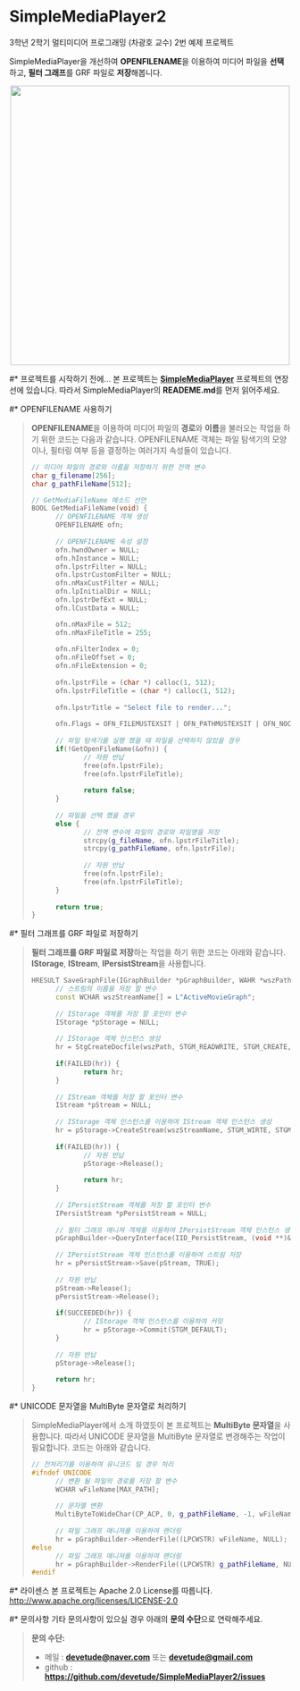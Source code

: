 # SimpleMediaPlayer2
3학년 2학기 멀티미디어 프로그래밍 (차광호 교수) 2번 예제 프로젝트

SimpleMediaPlayer을 개선하여 **OPENFILENAME**을 이용하여 미디어 파일을 **선택**하고, **필터 그래프**를 GRF 파일로 **저장**해봅니다.

<p align="center">
  <img src="https://github.com/devetude/SimpleMediaPlayer/blob/master/RunImages/run_screenshot.gif?raw=true" width="500"/>
</p>

#* 프로젝트를 시작하기 전에...
본 프로젝트는 **[SimpleMediaPlayer](https://github.com/devetude/SimpleMediaPlayer)** 프로젝트의 연장선에 있습니다. 따라서 SimpleMediaPlayer의 **READEME.md**를 먼저 읽어주세요.

#* OPENFILENAME 사용하기
> **OPENFILENAME**을 이용하여 미디어 파일의 **경로**와 **이름**을 불러오는 작업을 하기 위한 코드는 다음과 같습니다. OPENFILENAME 객체는 파일 탐색기의 모양이나, 필터링 여부 등을 결정하는 여러가지 속성들이 있습니다.
> ```c++
> // 미디어 파일의 경로와 이름을 저장하기 위한 전역 변수
> char g_filename[256];
> char g_pathFileName[512];
> 
> // GetMediaFileName 메소드 선언
> BOOL GetMediaFileName(void) {
>       // OPENFILENAME 객체 생성
>       OPENFILENAME ofn;
>       
>       // OPENFILENAME 속성 설정
>       ofn.hwndOwner = NULL;
>       ofn.hInstance = NULL;
>       ofn.lpstrFilter = NULL;
>       ofn.lpstrCustomFilter = NULL;
>       ofn.nMaxCustFilter = NULL;
>       ofn.lpInitialDir = NULL;
>       ofn.lpstrDefExt = NULL;
>       ofn.lCustData = NULL;
> 
>       ofn.nMaxFile = 512;
>       ofn.nMaxFileTitle = 255;
>        
>       ofn.nFilterIndex = 0;
>       ofn.nFileOffset = 0;
>       ofn.nFileExtension = 0;
>        
>       ofn.lpstrFile = (char *) calloc(1, 512);
>       ofn.lpstrFileTitle = (char *) calloc(1, 512);
>        
>       ofn.lpstrTitle = "Select file to render...";
>        
>       ofn.Flags = OFN_FILEMUSTEXSIT | OFN_PATHMUSTEXSIT | OFN_NOCHANGEDIR | OFN_HIDEREADONLY;
>        
>       // 파일 탐색기를 실행 했을 때 파일을 선택하지 않았을 경우
>       if(!GetOpenFileName(&ofn)) {
>              // 자원 반납
>              free(ofn.lpstrFile); 
>              free(ofn.lpstrFileTitle); 
>               
>              return false;
>       }
>       
>       // 파일을 선택 했을 경우
>       else {
>              // 전역 변수에 파일의 경로와 파일명을 저장
>              strcpy(g_fileName, ofn.lpstrFileTitle);
>              strcpy(g_pathFileName, ofn.lpstrFile);
>              
>              // 자원 반납
>              free(ofn.lpstrFile); 
>              free(ofn.lpstrFileTitle); 
>       }
>       
>       return true;
> }
> ```

#* 필터 그래프를 GRF 파일로 저장하기
> **필터 그래프를 GRF 파일로 저장**하는 작업을 하기 위한 코드는 아래와 같습니다. **IStorage**, **IStream**, **IPersistStream**을 사용합니다.
> ```c++
> HRESULT SaveGraphFile(IGraphBuilder *pGraphBuilder, WAHR *wszPath) {
>       // 스트림의 이름을 저장 할 변수
>       const WCHAR wszStreamName[] = L"ActiveMovieGraph";
>       
>       // IStorage 객체를 저장 할 포인터 변수
>       IStorage *pStorage = NULL;
>       
>       // IStorage 객체 인스턴스 생성
>       hr = StgCreateDocfile(wszPath, STGM_READWRITE, STGM_CREATE, STGM_SHARE_EXCLUSIVE, STGM_TRANSACTED);
>       
>       if(FAILED(hr)) {
>              return hr;
>       }
>       
>       // IStream 객체를 저장 할 포인터 변수
>       IStream *pStream = NULL;
>       
>       // IStorage 객체 인스턴스를 이용하여 IStream 객체 인스턴스 생성
>       hr = pStorage->CreateStream(wszStreamName, STGM_WIRTE, STGM_CREATE, STGM_SHARE_EXCLUSIVE, 0, 0, &pStream);
>       
>       if(FAILED(hr)) {
>              // 자원 반납
>              pStorage->Release();
>              
>              return hr;
>       }
>       
>       // IPersistStream 객체를 저장 할 포인터 변수
>       IPersistStream *pPersistStream = NULL;
>       
>       // 필터 그래프 매니져 객체를 이용하여 IPersistStream 객체 인스턴스 생성
>       pGraphBuilder->QueryInterface(IID_PersistStream, (void **)&pPersistStream);
>       
>       // IPersistStream 객체 인스턴스를 이용하여 스트림 저장
>       hr = pPersistStream->Save(pStream, TRUE);
>       
>       // 자원 반납
>       pStream->Release();
>       pPersistStream->Release();
>        
>       if(SUCCEEDED(hr)) {
>              // IStorage 객체 인스턴스를 이용하여 커밋
>              hr = pStorage->Commit(STGM_DEFAULT);
>       }
>       
>       // 자원 반납
>       pStorage->Release();
>       
>       return hr;
> }
>  ```

#* UNICODE 문자열을 MultiByte 문자열로 처리하기
> SimpleMediaPlayer에서 소개 하였듯이 본 프로젝트는 **MultiByte 문자열**을 사용합니다. 따라서 UNICODE 문자열을 MultiByte 문자열로 변경해주는 작업이 필요합니다. 코드는 아래와 같습니다.
> ```c++
> // 전처리기를 이용하여 유니코드 일 경우 처리
> #ifndef UNICODE
>       // 변환 될 파일의 경로를 저장 할 변수
>       WCHAR wFileName[MAX_PATH];
>       
>       // 문자열 변환
>       MultiByteToWideChar(CP_ACP, 0, g_pathFileName, -1, wFileName, MAX_PATH);
>       
>       // 파일 그래프 매니져를 이용하여 랜더링
>       hr = pGraphBuilder->RenderFile((LPCWSTR) wFileName, NULL);
> #else
>       // 파일 그래프 매니져를 이용하여 랜더링
>       hr = pGraphBuilder->RenderFile((LPCWSTR) g_pathFileName, NULL);
> #endif
> ```

#* 라이센스
본 프로젝트는 Apache 2.0 License를 따릅니다. http://www.apache.org/licenses/LICENSE-2.0

#* 문의사항
기타 문의사항이 있으실 경우 아래의 **문의 수단**으로 연락해주세요.
> **문의 수단:**
> - 메일 : **devetude@naver.com** 또는 **devetude@gmail.com**
> - github : **https://github.com/devetude/SimpleMediaPlayer2/issues**
